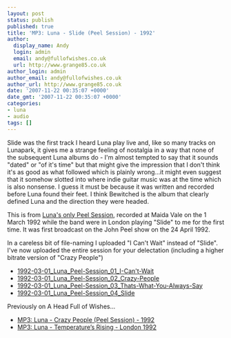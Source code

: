 ```yaml
---
layout: post
status: publish
published: true
title: 'MP3: Luna - Slide (Peel Session) - 1992'
author:
  display_name: Andy
  login: admin
  email: andy@fullofwishes.co.uk
  url: http://www.grange85.co.uk
author_login: admin
author_email: andy@fullofwishes.co.uk
author_url: http://www.grange85.co.uk
date: '2007-11-22 00:35:07 +0000'
date_gmt: '2007-11-22 00:35:07 +0000'
categories:
- luna
- audio
tags: []
---
```

<p>Slide was the first track I heard Luna play live and, like so many tracks on Lunapark, it gives me a strange feeling of nostalgia in a way that none of the subsequent Luna albums do - I'm almost tempted to say that it sounds "dated" or "of it's time" but that might give the impression that I don't think it's as good as what followed which is plainly wrong...it might even suggest that it somehow slotted into where indie guitar music was at the time which is also nonsense. I guess it must be because it was written and recorded before Luna found their feet. I think Bewitched is the album that clearly defined Luna and the direction they were headed.</p>
<p>This is from <a href="http://www.bbc.co.uk/radio1/johnpeel/sessions/1990s/1992/Mar01luna/">Luna's only Peel Session</a>, recorded at Maida Vale on the 1 March 1992 while the band were in London playing "Slide" to me for the first time. It was first broadcast on the John Peel show on the 24 April 1992.</p>
<p><ins datetime="2007-11-22T09:25:37+00:00">
<p>In a careless bit of file-naming I uploaded "I Can't Wait" instead of "Slide". I've now uploaded the entire session for your delectation (including a higher bitrate version of "Crazy People")</ins>
<ul>
<li><a href="http://www.box.net/shared/s3c9aczo85">1992-03-01_Luna_Peel-Session_01_I-Can't-Wait</a></li>
<li><a href="http://www.box.net/shared/msj0z52kik">1992-03-01_Luna_Peel-Session_02_Crazy-People</a></li>
<li><a href="http://www.box.net/shared/xmqpxsqiv2">1992-03-01_Luna_Peel-Session_03_Thats-What-You-Always-Say</a></li>
<li><a href="http://www.box.net/shared/1q83691idl">1992-03-01_Luna_Peel-Session_04_Slide</a></li>
</ul>
<p>Previously on A Head Full of Wishes...</p>
<ul>
<li><a href="/2001/03/01/audio-luna-crazy-people/">MP3: Luna - Crazy People (Peel Session) - 1992</a></li>
<li><a href="/2000/06/01/audio-luna-temperatures-rising/">MP3: Luna - Temperature’s Rising - London 1992</a></li>
</ul>
